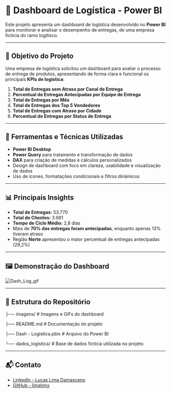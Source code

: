 # 🚚 Dashboard de Logística - Power BI

Este projeto apresenta um dashboard de logística desenvolvido no **Power BI** para monitorar e analisar o desempenho de entregas, de uma empresa fictícia do ramo logítisco.

---

## 🎯 Objetivo do Projeto

Uma empresa de logística solicitou um dashboard para avaliar o processo de entrega de produtos, apresentando de forma clara e funcional os principais **KPIs de logística**:

1. **Total de Entregas sem Atraso por Canal de Entrega**  
2. **Percentual de Entregas Antecipadas por Equipe de Entrega**  
3. **Total de Entregas por Mês**  
4. **Total de Entregas dos Top 5 Vendedores**  
5. **Total de Entregas com Atraso por Cidade**  
6. **Percentual de Entregas por Status de Entrega**  

---

## 🧰 Ferramentas e Técnicas Utilizadas

- **Power BI Desktop**
- **Power Query** para tratamento e transformação de dados
- **DAX** para criação de medidas e cálculos personalizados
- Design de dashboard com foco em clareza, usabilidade e visualização de dados
- Uso de ícones, formatações condicionais e filtros dinâmicos

---

## 📊 Principais Insights

- **Total de Entregas:** 53.770  
- **Total de Clientes:** 3.981  
- **Tempo de Ciclo Médio:** 2,8 dias  
- Mais de **70% das entregas foram antecipadas**, enquanto apenas 13% tiveram atraso  
- Região **Norte** apresentou o maior percentual de entregas antecipadas (29,2%)  

---

## 🖼️ Demonstração do Dashboard

![Dash_Log_gif](https://github.com/user-attachments/assets/85a1e495-8450-49d1-9455-b0bcabd3f6f5)

---


## 📂 Estrutura do Repositório

├── imagens/ # Imagens e GIFs do dashboard

├── README.md # Documentação do projeto

├── Dash - Logistica.pbix # Arquivo do Power BI

└── dados_logistica/ # Base de dados fictícia utilizada no projeto 

---

## 📬 Contato

- [LinkedIn - Lucas Lima Damasceno](https://www.linkedin.com/in/lucas-lima-damasceno-300077182/)  
- [GitHub - limahmx](https://github.com/limahmx)  
